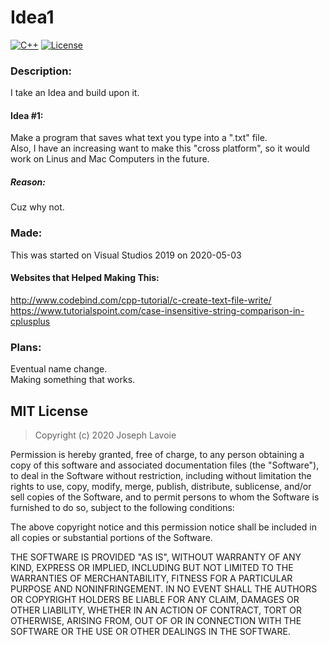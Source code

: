 # Idea1
[![C++](https://img.shields.io/badge/language-C%2B%2B-%23f34b7d.svg?style=plastic)](https://en.wikipedia.org/wiki/C%2B%2B)
[![License](https://img.shields.io/github/license/danielkrupinski/Osiris.svg?style=plastic)](LICENSE)

### Description:
I take an Idea and build upon it.

#### Idea #1:
Make a program that saves what text you type into a ".txt" file.  
Also, I have an increasing want to make this "cross platform", so it would work on Linus and Mac Computers in the future.

##### Reason:
Cuz why not.

### Made:
This was started on Visual Studios 2019 on 2020-05-03

#### Websites that Helped Making This:
http://www.codebind.com/cpp-tutorial/c-create-text-file-write/
https://www.tutorialspoint.com/case-insensitive-string-comparison-in-cplusplus

### Plans:
Eventual name change.  
Making something that works.

## MIT License

> Copyright (c) 2020 Joseph Lavoie

Permission is hereby granted, free of charge, to any person obtaining a copy
of this software and associated documentation files (the "Software"), to deal
in the Software without restriction, including without limitation the rights
to use, copy, modify, merge, publish, distribute, sublicense, and/or sell
copies of the Software, and to permit persons to whom the Software is
furnished to do so, subject to the following conditions:

The above copyright notice and this permission notice shall be included in all
copies or substantial portions of the Software.

THE SOFTWARE IS PROVIDED "AS IS", WITHOUT WARRANTY OF ANY KIND, EXPRESS OR
IMPLIED, INCLUDING BUT NOT LIMITED TO THE WARRANTIES OF MERCHANTABILITY,
FITNESS FOR A PARTICULAR PURPOSE AND NONINFRINGEMENT. IN NO EVENT SHALL THE
AUTHORS OR COPYRIGHT HOLDERS BE LIABLE FOR ANY CLAIM, DAMAGES OR OTHER
LIABILITY, WHETHER IN AN ACTION OF CONTRACT, TORT OR OTHERWISE, ARISING FROM,
OUT OF OR IN CONNECTION WITH THE SOFTWARE OR THE USE OR OTHER DEALINGS IN THE
SOFTWARE.
